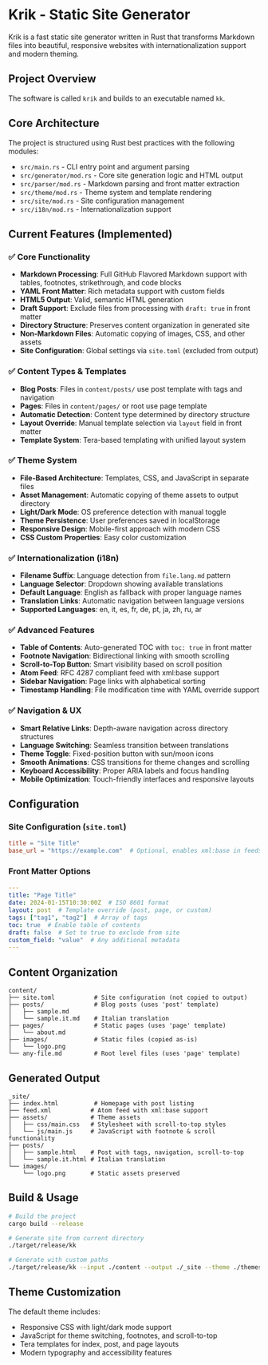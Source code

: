 # Krik - Static Site Generator

Krik is a fast static site generator written in Rust that transforms Markdown files into beautiful, responsive websites with internationalization support and modern theming.

## Project Overview

The software is called `krik` and builds to an executable named `kk`.

## Core Architecture

The project is structured using Rust best practices with the following modules:

- `src/main.rs` - CLI entry point and argument parsing
- `src/generator/mod.rs` - Core site generation logic and HTML output
- `src/parser/mod.rs` - Markdown parsing and front matter extraction
- `src/theme/mod.rs` - Theme system and template rendering
- `src/site/mod.rs` - Site configuration management
- `src/i18n/mod.rs` - Internationalization support

## Current Features (Implemented)

### ✅ Core Functionality
- **Markdown Processing**: Full GitHub Flavored Markdown support with tables, footnotes, strikethrough, and code blocks
- **YAML Front Matter**: Rich metadata support with custom fields
- **HTML5 Output**: Valid, semantic HTML generation
- **Draft Support**: Exclude files from processing with `draft: true` in front matter
- **Directory Structure**: Preserves content organization in generated site
- **Non-Markdown Files**: Automatic copying of images, CSS, and other assets
- **Site Configuration**: Global settings via `site.toml` (excluded from output)

### ✅ Content Types & Templates
- **Blog Posts**: Files in `content/posts/` use post template with tags and navigation
- **Pages**: Files in `content/pages/` or root use page template
- **Automatic Detection**: Content type determined by directory structure
- **Layout Override**: Manual template selection via `layout` field in front matter
- **Template System**: Tera-based templating with unified layout system

### ✅ Theme System
- **File-Based Architecture**: Templates, CSS, and JavaScript in separate files
- **Asset Management**: Automatic copying of theme assets to output directory
- **Light/Dark Mode**: OS preference detection with manual toggle
- **Theme Persistence**: User preferences saved in localStorage
- **Responsive Design**: Mobile-first approach with modern CSS
- **CSS Custom Properties**: Easy color customization

### ✅ Internationalization (i18n)
- **Filename Suffix**: Language detection from `file.lang.md` pattern
- **Language Selector**: Dropdown showing available translations
- **Default Language**: English as fallback with proper language names
- **Translation Links**: Automatic navigation between language versions
- **Supported Languages**: en, it, es, fr, de, pt, ja, zh, ru, ar

### ✅ Advanced Features
- **Table of Contents**: Auto-generated TOC with `toc: true` in front matter
- **Footnote Navigation**: Bidirectional linking with smooth scrolling
- **Scroll-to-Top Button**: Smart visibility based on scroll position
- **Atom Feed**: RFC 4287 compliant feed with xml:base support
- **Sidebar Navigation**: Page links with alphabetical sorting
- **Timestamp Handling**: File modification time with YAML override support

### ✅ Navigation & UX
- **Smart Relative Links**: Depth-aware navigation across directory structures
- **Language Switching**: Seamless transition between translations
- **Theme Toggle**: Fixed-position button with sun/moon icons
- **Smooth Animations**: CSS transitions for theme changes and scrolling
- **Keyboard Accessibility**: Proper ARIA labels and focus handling
- **Mobile Optimization**: Touch-friendly interfaces and responsive layouts

## Configuration

### Site Configuration (`site.toml`)
```toml
title = "Site Title"
base_url = "https://example.com"  # Optional, enables xml:base in feeds
```

### Front Matter Options
```yaml
---
title: "Page Title"
date: 2024-01-15T10:30:00Z  # ISO 8601 format
layout: post  # Template override (post, page, or custom)
tags: ["tag1", "tag2"]  # Array of tags
toc: true  # Enable table of contents
draft: false  # Set to true to exclude from site
custom_field: "value"  # Any additional metadata
---
```

## Content Organization

```
content/
├── site.toml           # Site configuration (not copied to output)
├── posts/              # Blog posts (uses 'post' template)
│   ├── sample.md
│   └── sample.it.md    # Italian translation
├── pages/              # Static pages (uses 'page' template)
│   └── about.md
├── images/             # Static files (copied as-is)
│   └── logo.png
└── any-file.md         # Root level files (uses 'page' template)
```

## Generated Output

```
_site/
├── index.html          # Homepage with post listing
├── feed.xml           # Atom feed with xml:base support
├── assets/            # Theme assets
│   ├── css/main.css   # Stylesheet with scroll-to-top styles
│   └── js/main.js     # JavaScript with footnote & scroll functionality
├── posts/
│   ├── sample.html    # Post with tags, navigation, scroll-to-top
│   └── sample.it.html # Italian translation
└── images/
    └── logo.png       # Static assets preserved
```

## Build & Usage

```bash
# Build the project
cargo build --release

# Generate site from current directory
./target/release/kk

# Generate with custom paths
./target/release/kk --input ./content --output ./_site --theme ./themes/custom
```

## Theme Customization

The default theme includes:
- Responsive CSS with light/dark mode support
- JavaScript for theme switching, footnotes, and scroll-to-top
- Tera templates for index, post, and page layouts
- Modern typography and accessibility features
